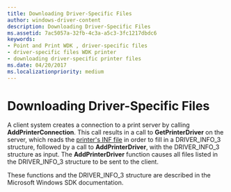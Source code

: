 ```yaml
---
title: Downloading Driver-Specific Files
author: windows-driver-content
description: Downloading Driver-Specific Files
ms.assetid: 7ac5057a-32fb-4c3a-a5c3-3fc1217dbdc6
keywords:
- Point and Print WDK , driver-specific files
- driver-specific files WDK printer
- downloading driver-specific printer files
ms.date: 04/20/2017
ms.localizationpriority: medium
---
```


# Downloading Driver-Specific Files





A client system creates a connection to a print server by calling **AddPrinterConnection**. This call results in a call to **GetPrinterDriver** on the server, which reads the [printer's INF file](printer-inf-files.md) in order to fill in a DRIVER\_INFO\_3 structure, followed by a call to **AddPrinterDriver**, with the DRIVER\_INFO\_3 structure as input. The **AddPrinterDriver** function causes all files listed in the DRIVER\_INFO\_3 structure to be sent to the client.

These functions and the DRIVER\_INFO\_3 structure are described in the Microsoft Windows SDK documentation.

 

 




